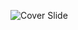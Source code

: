 ![Cover Slide](https://raw.githubusercontent.com/eschabell/presentation-bpmsuite-rewards-workshop/master/cover.png)

